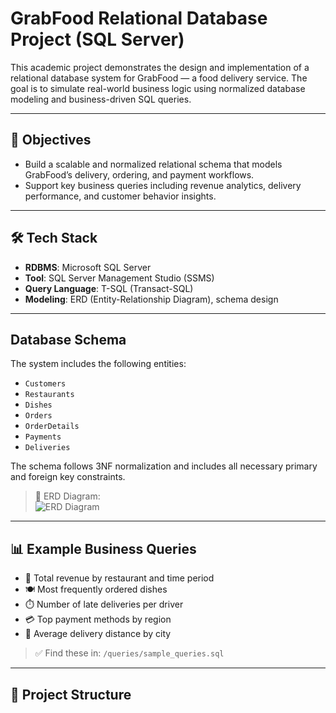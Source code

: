#  GrabFood Relational Database Project (SQL Server)

This academic project demonstrates the design and implementation of a relational database system for GrabFood — a food delivery service. The goal is to simulate real-world business logic using normalized database modeling and business-driven SQL queries.

---

## 🎯 Objectives

- Build a scalable and normalized relational schema that models GrabFood’s delivery, ordering, and payment workflows.
- Support key business queries including revenue analytics, delivery performance, and customer behavior insights.

---

## 🛠️ Tech Stack

- **RDBMS**: Microsoft SQL Server
- **Tool**: SQL Server Management Studio (SSMS)
- **Query Language**: T-SQL (Transact-SQL)
- **Modeling**: ERD (Entity-Relationship Diagram), schema design

---

##  Database Schema

The system includes the following entities:

- `Customers`
- `Restaurants`
- `Dishes`
- `Orders`
- `OrderDetails`
- `Payments`
- `Deliveries`

The schema follows 3NF normalization and includes all necessary primary and foreign key constraints.

> 📎 ERD Diagram:  
> ![ERD Diagram](https://drive.google.com/uc?export=view&id=13pq7y7lYUWL2tqN5Ww9lWekWw15fxdCK)

---

## 📊 Example Business Queries

- 🥡 Total revenue by restaurant and time period  
- 🍽️ Most frequently ordered dishes  
- ⏱️ Number of late deliveries per driver  
- 💳 Top payment methods by region  
- 📍 Average delivery distance by city

> ✅ Find these in: `/queries/sample_queries.sql`

---

## 📁 Project Structure


